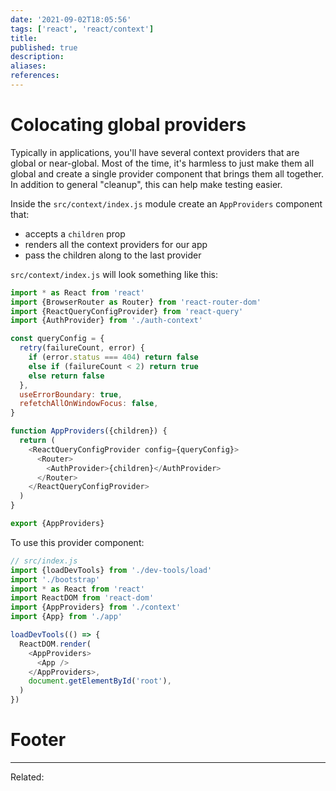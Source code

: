 ```yaml
---
date: '2021-09-02T18:05:56'
tags: ['react', 'react/context']
title: 
published: true
description:
aliases:
references:
---
```


# Colocating global providers
Typically in applications, you'll have several context providers that are global or near-global. Most of the time, it's harmless to just make them all global and create a single provider component that brings them all together. In addition to general "cleanup", this can help make testing easier.

Inside the `src/context/index.js` module create an `AppProviders` component that:
-   accepts a `children` prop
-   renders all the context providers for our app
-   pass the children along to the last provider

`src/context/index.js` will look something Iike this:
```js
import * as React from 'react'
import {BrowserRouter as Router} from 'react-router-dom'
import {ReactQueryConfigProvider} from 'react-query'
import {AuthProvider} from './auth-context'

const queryConfig = {
  retry(failureCount, error) {
    if (error.status === 404) return false
    else if (failureCount < 2) return true
    else return false
  },
  useErrorBoundary: true,
  refetchAllOnWindowFocus: false,
}

function AppProviders({children}) {
  return (
    <ReactQueryConfigProvider config={queryConfig}>
      <Router>
        <AuthProvider>{children}</AuthProvider>
      </Router>
    </ReactQueryConfigProvider>
  )
}

export {AppProviders}
```

To use this provider component:
```js
// src/index.js
import {loadDevTools} from './dev-tools/load'
import './bootstrap'
import * as React from 'react'
import ReactDOM from 'react-dom'
import {AppProviders} from './context'
import {App} from './app'

loadDevTools(() => {
  ReactDOM.render(
    <AppProviders>
      <App />
    </AppProviders>,
    document.getElementById('root'),
  )
})
```

# Footer
---
Related: 